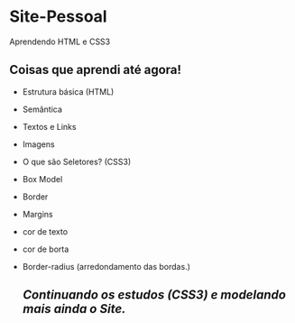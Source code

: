 # Site-Pessoal
Aprendendo HTML e CSS3



## Coisas que aprendi até agora!

- Estrutura básica (HTML)

- Semântica

- Textos e Links

- Imagens

- O que são Seletores? (CSS3)

- Box Model

- Border

- Margins

- cor de texto

- cor de borta

- Border-radius (arredondamento das bordas.)


  ## *Continuando os estudos (CSS3) e modelando mais ainda o Site.*

